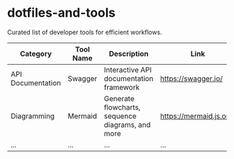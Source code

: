 # dotfiles-and-tools
Curated list of developer tools for efficient workflows.

| Category | Tool Name | Description | Link                                     |
|---|---|---|------------------------------------------|
| API Documentation | Swagger | Interactive API documentation framework | https://swagger.io/|
| Diagramming | Mermaid | Generate flowcharts, sequence diagrams, and more | https://mermaid.js.org/                  |
| ... | ... | ... | ...                                      |
